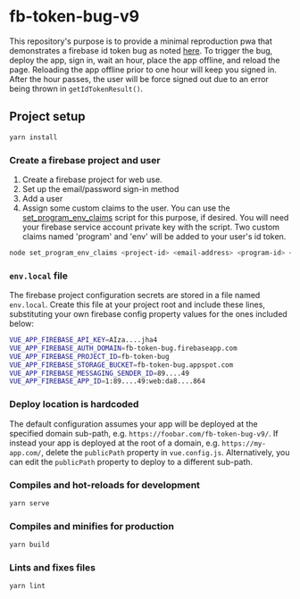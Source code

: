 # fb-token-bug-v9

This repository's purpose is to provide a minimal reproduction pwa that demonstrates a firebase id token bug as noted [here](https://github.com/firebase/firebase-js-sdk/issues/5813). To trigger the bug, deploy the app, sign in, wait an hour, place the app offline, and reload the page. Reloading the app offline prior to one hour will keep you signed in. After the hour passes, the user will be force signed out due to an error being thrown in `getIdTokenResult()`.

## Project setup

```sh
yarn install
```

### Create a firebase project and user

1. Create a firebase project for web use.
2. Set up the email/password sign-in method
3. Add a user
4. Assign some custom claims to the user. You can use the [set_program_env_claims](.\firebase\set_program_env_claims.js) script for this purpose, if desired. You will need your firebase service account private key with the script. Two custom claims named 'program' and 'env' will be added to your user's id token.

```sh
node set_program_env_claims <project-id> <email-address> <program-id> <env>
```

### `env.local` file

The firebase project configuration secrets are stored in a file named `env.local`. Create this file at your project root and include these lines, substituting your own firebase config property values for the ones included below:

```sh
VUE_APP_FIREBASE_API_KEY=AIza....jha4
VUE_APP_FIREBASE_AUTH_DOMAIN=fb-token-bug.firebaseapp.com
VUE_APP_FIREBASE_PROJECT_ID=fb-token-bug
VUE_APP_FIREBASE_STORAGE_BUCKET=fb-token-bug.appspot.com
VUE_APP_FIREBASE_MESSAGING_SENDER_ID=89....49
VUE_APP_FIREBASE_APP_ID=1:89....49:web:da8....864
```

### Deploy location is hardcoded

The default configuration assumes your app will be deployed at the specified domain sub-path, e.g. `https://foobar.com/fb-token-bug-v9/`. If instead your app is deployed at the root of a domain, e.g. `https://my-app.com/`, delete the `publicPath` property in `vue.config.js`. Alternatively, you can edit the `publicPath` property to deploy to a different sub-path.

### Compiles and hot-reloads for development

```sh
yarn serve
```

### Compiles and minifies for production

```sh
yarn build
```

### Lints and fixes files

```sh
yarn lint
```
